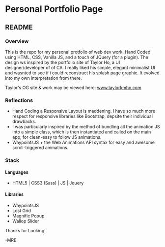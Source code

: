 <h1>Personal Portfolio Page</h1>
<h2> README </h2>

<h3>Overview</h3>

This is the repo for my personal protfolio of web dev work. Hand Coded using HTML, CSS, Vanilla JS, and a touch of JQuery (for a plugin).
The design ws inspired by the portfolio site of Taylor Ho, a UI designer/developer of of CA. I really liked his simple, elegant minimalist UI and wasnted to see if i could reconstruct his splash page graphic. It evolved into my own interpretation from there.  

Taylor's OG site & work may be viewed here: www.taylorkmho.com 

<h3>Reflections</h3>
<ul>
<li>Hand Coding a Responsive Layout is maddening. I have so much more respect for responsive libraries like Bootstrap, depsite their individual drawbacks.</li> 
<li>I was particularly inspired by the method of bundling all the animation JS into a simple class, which is then instantiated and called on the main app, for clean-easy to follow JS animations.</li> 
<li> WaypointsJS + the Web Animations API syntax for easy and awesome scroll-triggered animations.</li> 
</ul>
<h3>Stack</h3>
<h4>Languages</h4>
<ul>
  <li> HTML5 | CSS3 (Sass) | JS | Jquery </li>
</ul>
<h4>Libraries</h4>
<ul>
  <li> WaypointsJS </li>
  <li> Lost Grid</li>
  <li> Magnific Popup</li>
  <li> Wallop Slider</li>
</ul>

Thanks for Looking! 

-MRE
